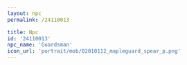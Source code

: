 ```yaml
---
layout: npc
permalink: /24110013

title: Npc
id: '24110013'
npc_name: 'Guardsman'
icon_url: 'portrait/mob/02010112_mapleguard_spear_p.png'
---
```

